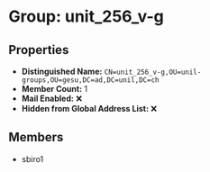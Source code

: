 # Group: unit_256_v-g

## Properties

- **Distinguished Name:** `CN=unit_256_v-g,OU=unil-groups,OU=gesu,DC=ad,DC=unil,DC=ch`
- **Member Count:** 1
- **Mail Enabled:** ❌
- **Hidden from Global Address List:** ❌

## Members

- sbiro1
